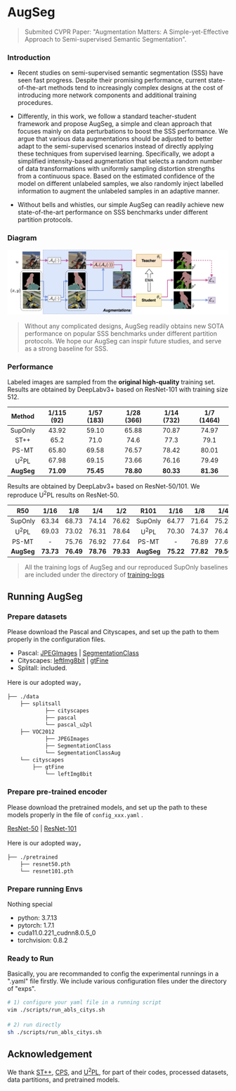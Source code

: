 # AugSeg

> Submited CVPR Paper: "Augmentation Matters: A Simple-yet-Effective Approach to Semi-supervised Semantic Segmentation".



### Introduction


- Recent studies on semi-supervised semantic segmentation (SSS) have seen fast progress. Despite their promising performance, current state-of-the-art methods tend to increasingly complex designs at the cost of introducing more network components and additional training procedures. 

- Differently, in this work, we follow a standard teacher-student framework and propose AugSeg, a simple and clean approach that focuses mainly on data perturbations to boost the SSS performance. We argue that various data augmentations should be adjusted to better adapt to the semi-supervised scenarios instead of directly applying these techniques from supervised learning. Specifically, we adopt a simplified intensity-based augmentation that selects a random number of data transformations with uniformly sampling distortion strengths from a continuous space. Based on the estimated confidence of the model on different unlabeled samples, we also randomly inject labelled information to augment the unlabeled samples in an adaptive manner. 

- Without bells and whistles, our simple AugSeg can readily achieve new state-of-the-art performance on SSS benchmarks under different partition protocols.




### Diagram

![](./docs/Augseg-diagram.png)

> Without any  complicated designs, AugSeg readily obtains new SOTA performance on popular SSS benchmarks under different partition protocols. We hope our AugSeg can inspir future studies, and serve as a strong baseline for SSS.



### Performance

Labeled images are sampled from the **original high-quality** training set. Results are obtained by DeepLabv3+ based on ResNet-101 with training size 512.

| Method                      | 1/115 (92)| 1/57 (183)| 1/28 (366)| 1/14 (732)| 1/7 (1464)  |
| :-------------------------: | :-------: | :-------: | :-------: | :-------: | :---------: |
| SupOnly                     | 43.92 | 59.10| 65.88 | 70.87 | 74.97 |
| ST++                        | 65.2      | 71.0      | 74.6      | 77.3      | 79.1        |
| PS-MT                       | 65.80      | 69.58      | 76.57      | 78.42      | 80.01        |
| U<sup>2</sup>PL             | 67.98      | 69.15      | 73.66      | 76.16      | 79.49        |
| **AugSeg**         | **71.09** | **75.45**  | **78.80**  | **80.33**  | **81.36**    |


Results are obtained by DeepLabv3+ based on ResNet-50/101. We reproduce U<sup>2</sup>PL results on ResNet-50.

| R50                      | 1/16   | 1/8     | 1/4       | 1/2 | R101 | 1/16        | 1/8       | 1/4 | 1/2 |
| :-------------------------: | :-------: | :-------: | :-------: | :-------: | :---------: | :---------: | :---------: | --------------------------- | --------------------------- |
| SupOnly                     | 63.34 | 68.73 | 74.14 | 76.62 | SupOnly | 64.77   | 71.64     | 75.24 | 78.03 |
| U<sup>2</sup>PL             | 69.03 | 73.02     | 76.31     | 78.64 | U<sup>2</sup>PL | 70.30 | 74.37 | 76.47 | 79.05 |
| PS-MT             | -      | 75.76   | 76.92    | 77.64 | PS-MT | - | 76.89 | 77.60 | 79.09 |
| **AugSeg**    | **73.73** | **76.49** | **78.76** | **79.33** | **AugSeg** | **75.22** | **77.82** | **79.56** | **80.43** |

> All the training logs of AugSeg and our reproduced SupOnly baselines are included under the directory of [training-logs](./training-logs)



## Running AugSeg

### Prepare datasets

Please download the Pascal and Cityscapes, and set up the path to them properly in the configuration files.

- Pascal: [JPEGImages](http://host.robots.ox.ac.uk/pascal/VOC/voc2012/VOCtrainval_11-May-2012.tar) | [SegmentationClass](https://drive.google.com/file/d/1ikrDlsai5QSf2GiSUR3f8PZUzyTubcuF/view?usp=sharing)
- Cityscapes: [leftImg8bit](https://www.cityscapes-dataset.com/file-handling/?packageID=3) | [gtFine](https://drive.google.com/file/d/1E_27g9tuHm6baBqcA7jct_jqcGA89QPm/view?usp=sharing)
- Splitall: included.

Here is our adopted way，
```
├── ./data
    ├── splitsall
    		├── cityscapes
    		├── pascal
    		└── pascal_u2pl 
    ├── VOC2012
    		├── JPEGImages
    		├── SegmentationClass
    		└── SegmentationClassAug
    └── cityscapes
        ├── gtFine
    		└── leftImg8bit
```



### Prepare pre-trained encoder

Please download the pretrained models, and set up the path to these models properly in the file of `config_xxx.yaml` .

[ResNet-50](https://drive.google.com/file/d/1AuyE_rCUSwDpjMJHMPklXeKdZpdH1-6F/view?usp=sharing) | [ResNet-101](https://drive.google.com/file/d/13jNMOEYkqBC3CimlSSw-sWRHVZEeROmK/view?usp=sharing) 

Here is our adopted way，

```
├── ./pretrained
    ├── resnet50.pth
    └── resnet101.pth
```



### Prepare running Envs

Nothing special
- python: 3.7.13
- pytorch: 1.7.1
- cuda11.0.221_cudnn8.0.5_0
- torchvision:  0.8.2 



### Ready to Run

Basically, you are recommanded to config the experimental runnings in a ".yaml" file firstly. 
We include various configuration files under the directory of "exps".


```bash
# 1) configure your yaml file in a running script
vim ./scripts/run_abls_citys.sh

# 2) run directly
sh ./scripts/run_abls_citys.sh

```


## Acknowledgement

We thank [ST++](https://github.com/LiheYoung/ST-PlusPlus), [CPS](https://github.com/charlesCXK/TorchSemiSeg), and [U<sup>2</sup>PL](https://github.com/Haochen-Wang409/U2PL), for part of their codes, processed datasets, data partitions, and pretrained models.
